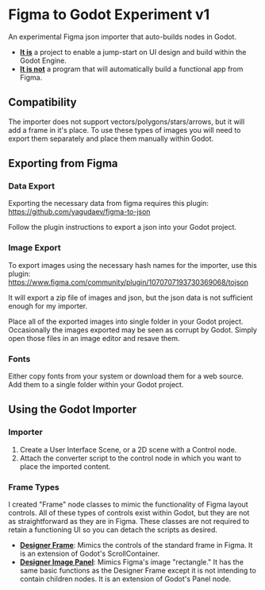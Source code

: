 # Figma to Godot Experiment v1
An experimental Figma json importer that auto-builds nodes in Godot. 

+ <ins>**It is**</ins> a project to enable a jump-start on UI design and build within the Godot Engine.
+ <ins>**It is not**</ins> a program that will automatically build a functional app from Figma.

## Compatibility
The importer does not support vectors/polygons/stars/arrows, but it will add a frame in it's place. To use these types of images you will need to export them separately and place them manually within Godot.

## Exporting from Figma
### Data Export
Exporting the necessary data from figma requires this plugin: https://github.com/yagudaev/figma-to-json

Follow the plugin instructions to export a json into your Godot project. 

### Image Export
To export images using the necessary hash names for the importer, use this plugin: https://www.figma.com/community/plugin/1070707193730369068/tojson

It will export a zip file of images and json, but the json data is not sufficient enough for my importer.

Place all of the exported images into single folder in your Godot project. Occasionally the images exported may be seen as corrupt by Godot. Simply open those files in an image editor and resave them.

### Fonts
Either copy fonts from your system or download them for a web source. Add them to a single folder within your Godot project.

## Using the Godot Importer
### Importer
1. Create a User Interface Scene, or a 2D scene with a Control node.
2. Attach the converter script to the control node in which you want to place the imported content.

### Frame Types
I created "Frame" node classes to mimic the functionality of Figma layout controls. All of these types of controls exist within Godot, but they are not as straightforward as they are in Figma. These classes are not required to retain a functioning UI so you can detach the scripts as desired.

+ <ins>**Designer Frame**</ins>: Mimics the controls of the standard frame in Figma. It is an extension of Godot's ScrollContainer.
+ <ins>**Designer Image Panel**</ins>: Mimics Figma's image "rectangle." It has the same basic functions as the Designer Frame except it is not intending to contain children nodes. It is an extension of Godot's Panel node.
